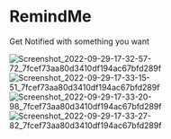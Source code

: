 # RemindMe
Get Notified with something you want


![Screenshot_2022-09-29-17-32-57-72_7fcef73aa80d3410df194ac67bfd289f](https://user-images.githubusercontent.com/33086068/193083302-f9252b27-d8d0-4371-90e0-f0aab86d06e5.jpg)
![Screenshot_2022-09-29-17-33-15-51_7fcef73aa80d3410df194ac67bfd289f](https://user-images.githubusercontent.com/33086068/193083308-3b965d78-b894-4574-b914-05f1415a6976.jpg)
![Screenshot_2022-09-29-17-33-20-98_7fcef73aa80d3410df194ac67bfd289f](https://user-images.githubusercontent.com/33086068/193083312-f6f2c9aa-4f05-4170-ad73-19e3d0b8e343.jpg)
![Screenshot_2022-09-29-17-33-27-82_7fcef73aa80d3410df194ac67bfd289f](https://user-images.githubusercontent.com/33086068/193083314-3e1084a1-d327-4f18-abfb-6816714b52cd.jpg)
